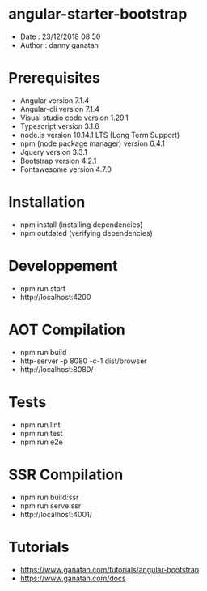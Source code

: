 # angular-starter-bootstrap
- Date : 23/12/2018 08:50
- Author : danny ganatan

# Prerequisites
- Angular version 7.1.4
- Angular-cli version 7.1.4
- Visual studio code version 1.29.1
- Typescript version 3.1.6
- node.js version 10.14.1 LTS (Long Term Support)
- npm (node package manager) version 6.4.1
- Jquery version 3.3.1
- Bootstrap version 4.2.1
- Fontawesome version 4.7.0

# Installation
- npm install (installing dependencies)
- npm outdated (verifying dependencies)

# Developpement
- npm run start
- http://localhost:4200

# AOT Compilation 
- npm run build
- http-server -p 8080 -c-1 dist/browser
- http://localhost:8080/

# Tests
- npm run lint
- npm run test
- npm run e2e

# SSR Compilation 
- npm run build:ssr
- npm run serve:ssr
- http://localhost:4001/

# Tutorials
- https://www.ganatan.com/tutorials/angular-bootstrap
- https://www.ganatan.com/docs
